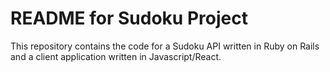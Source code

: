 # README for Sudoku Project

This repository contains the code for a Sudoku API written in Ruby on Rails and a client application written in Javascript/React.